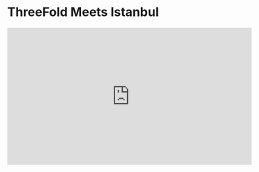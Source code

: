 # ThreeFold Meets Istanbul

<iframe width="560" height="315" src="https://www.youtube.com/embed/BNSmDXcqFAM" frameborder="0" allow="autoplay; encrypted-media" allowfullscreen></iframe>